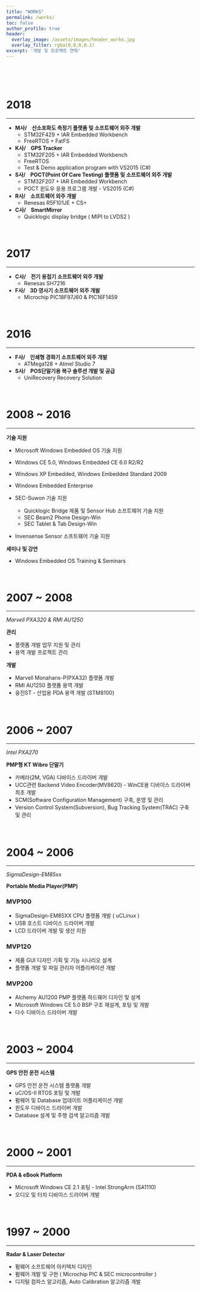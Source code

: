 ```yaml
---
title: "WORKS"
permalink: /works/
toc: false
author_profile: true
header:
  overlay_image: /assets/images/header_works.jpg
  overlay_filter: rgba(0,0,0,0.1)
excerpt: '개발 및 프로젝트 연혁'
---
```

<br/>


# <br/>2018

------

- **M사/&nbsp; &nbsp; 산소포화도 측정기 플랫폼 및 소프트웨어 외주 개발**
  - STM32F429 + IAR Embedded Workbench
  - FreeRTOS + FatFS
- **K사/&nbsp; &nbsp; GPS Tracker**
  - STM32F205 + IAR Embedded Workbench
  - FreeRTOS
  - Test & Demo application program with VS2015 (C#)
- **S사/&nbsp; &nbsp; POCT(Point Of Care Testing) 플랫폼 및 소프트웨어 외주 개발**
  - STM32F207 + IAR Embedded Workbench
  - POCT 윈도우 응용 프로그램 개발 - VS2015 (C#)
- **R사/&nbsp; &nbsp; 소프트웨어 외주 개발**
  - Renesas R5F101JE + CS+
- **C사/&nbsp; &nbsp; SmartMirror**
  - Quicklogic display bridge ( MIPI to LVDS2 )

# <br/>2017

------

- **C사/&nbsp; &nbsp; 전기 용접기 소프트웨어 외주 개발**
  - Renesas SH7216
- **F사/&nbsp; &nbsp; 3D 영사기 소프트웨어 외주 개발**
  - Microchip PIC18F97J60 & PIC16F1459

# <br/>2016

------

- **F사/&nbsp; &nbsp; 인쇄형 경화기 소프트웨어 외주 개발**
  - ATMega128 + Atmel Studio 7
- **S사/&nbsp; &nbsp; POS단말기용 복구 솔루션 개발 및 공급**
  - UniRecovery Recovery Solution

# <br/>2008 ~ 2016

------

**기술 지원**

- Microsoft Windows Embedded OS 기술 지원
- Windows CE 5.0, Windows Embedded CE 6.0 R2/R2
- Windows XP Embedded, Windows Embedded Standard 2009
- Windows Embedded Enterprise
- SEC-Suwon 기술 지원
  - Quicklogic Bridge 제품 및 Sensor Hub 소프트웨어 기술 지원
  - SEC Beam2 Phone Design-Win 
  - SEC Tablet & Tab Design-Win

- Invensense Sensor 소프트웨어 기술 지원

**세미나 및 강연**

- Windows Embedded OS Training & Seminars

# <br/>2007 ~ 2008

------

*Marvell PXA320 & RMI AU1250*

**관리**

- 플랫폼 개발 업무 지원 및 관리
- 용역 개발 프로젝트 관리 

**개발**

- Marvell Monahans-P(PXA32) 플랫폼 개발
- RMI AU1250 플랫폼 용역 개발
- 웅진ST - 산업용 PDA 용역 개발 (STM8100)

# <br/>2006 ~ 2007

------

*Intel PXA270* 

**PMP형 KT Wibro 단말기**

- 카메라(2M, VGA) 디바이스 드라이버 개발
- UCC관련 Backend Video Encoder(MV8620) - WinCE용 디바이스 드라이버 최초 개발
- SCM(Software Configuration Management) 구축, 운영 및 관리
- Version Control System(Subversion), Bug Tracking System(TRAC) 구축 및 관리

# <br/>2004 ~ 2006

------

*SigmaDesign-EM85xx*

**Portable Media Player(PMP)**

### MVP100

- SigmaDesign-EM85XX CPU 플랫폼 개발 ( uCLinux )
- USB 호스트 디바이스 드라이버 개발
- LCD 드라이버 개발 및 생산 지원

### MVP120

- 제품 GUI 디자인 기획 및 기능 시나리오 설계
- 플랫폼 개발 및 파일 관리자 어플리케이션 개발

### MVP200

- Alchemy AU1200 PMP 플랫폼 하드웨어 디자인 및 설계
- Microsoft Windows CE 5.0 BSP 구조 재설계, 포팅 및 개발
- 다수 디바이스 드라이버 개발

# <br/>2003 ~ 2004

------

**GPS 안전 운전 시스템**

- GPS 안전 운전 시스템 플랫폼 개발
- uC/OS-II RTOS 포팅 및 개발
- 펌웨어 및 Database 업데이트 어플리케이션 개발
- 윈도우 디바이스 드라이버 개발
- Database 설계 및 주행 검색 알고리즘 개발

# <br/>2000 ~ 2001

------

**PDA & eBook Platform**

- Microsoft Windows CE 2.1 포팅 - Intel StrongArm (SA1110)
- 오디오 및 터치 디바이스 드라이버 개발

# <br/>1997 ~ 2000

------

**Radar & Laser Detector**

- 펌웨어 소프트웨어 아키텍처 디자인
- 펌웨어 개발 및 구현 ( Microchip PIC & SEC microcontroller )
- 디지털 컴파스 알고리즘, Auto Calibration 알고리즘 개발
